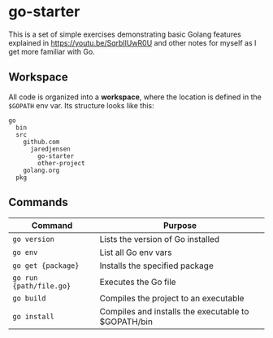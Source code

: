 # go-starter

This is a set of simple exercises demonstrating basic Golang features explained in https://youtu.be/SqrbIlUwR0U and other notes for myself as I get more familiar with Go.

## Workspace

All code is organized into a **workspace**, where the location is defined in the `$GOPATH` env var. Its structure looks like this:

```
go
  bin
  src
    github.com
      jaredjensen
        go-starter
        other-project
    golang.org
  pkg
```

## Commands

| Command                 | Purpose                                             |
| ----------------------- | --------------------------------------------------- |
| `go version`            | Lists the version of Go installed                   |
| `go env`                | List all Go env vars                                |
| `go get {package}`      | Installs the specified package                      |
| `go run {path/file.go}` | Executes the Go file                                |
| `go build`              | Compiles the project to an executable               |
| `go install`            | Compiles and installs the executable to $GOPATH/bin |
